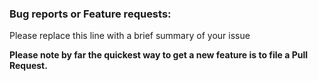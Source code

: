 <!---
Missing or Incorrect Item on Landscape:

If you see an error in the cards or missing ones, please don't create an issue here.
Instead, edit landscape.yml (you can even do it via the GitHub web interface) and open a pull request.
Then, review the preview staging server that's posted to your pull request and add a comment if your new or updated card looks correct and is ready to merge.
Before going forward, please carefully review the sections of the Readme covering new entries, corrections, and logos: https://github.com/cdfoundation/cdf-landscape/blob/master/README.md.
-->

### Bug reports or Feature requests:

Please replace this line with a brief summary of your issue

**Please note by far the quickest way to get a new feature is to file a Pull Request.**
